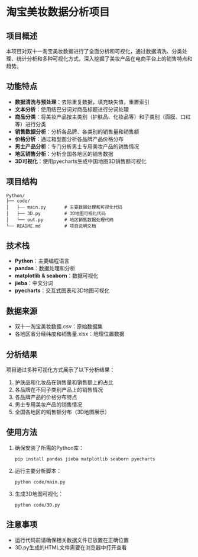 # 淘宝美妆数据分析项目

## 项目概述
本项目对双十一淘宝美妆数据进行了全面分析和可视化，通过数据清洗、分类处理、统计分析和多种可视化方式，深入挖掘了美妆产品在电商平台上的销售特点和趋势。

## 功能特点
- **数据清洗与预处理**：去除重复数据，填充缺失值，重置索引
- **文本分析**：使用结巴分词对商品标题进行分词处理
- **商品分类**：将美妆产品按主类别（护肤品、化妆品等）和子类别（面膜、口红等）进行分类
- **销售数据分析**：分析各品牌、各类别的销售量和销售额
- **价格分析**：通过箱型图分析各品牌产品价格分布
- **男士产品分析**：专门分析男士专用美妆产品的销售情况
- **地区销售分析**：分析全国各地区的销售数据
- **3D可视化**：使用pyecharts生成中国地图3D销售额可视化

## 项目结构
```
Python/
├── code/
│   ├── main.py       # 主要数据处理和可视化代码
│   ├── 3D.py         # 3D地图可视化代码
│   └── out.py        # 地区销售数据处理代码
└── README.md         # 项目说明文档
```

## 技术栈
- **Python**：主要编程语言
- **pandas**：数据处理和分析
- **matplotlib & seaborn**：数据可视化
- **jieba**：中文分词
- **pyecharts**：交互式图表和3D地图可视化

## 数据来源
- 双十一淘宝美妆数据.csv：原始数据集
- 各地区省分经纬度和销售量.xlsx：地理位置数据

## 分析结果
项目通过多种可视化方式展示了以下分析结果：
1. 护肤品和化妆品在销售量和销售额上的占比
2. 各品牌在不同子类别产品上的销售情况
3. 各品牌产品的价格分布特点
4. 男士专用美妆产品的销售情况
5. 全国各地区的销售额分布（3D地图展示）

## 使用方法
1. 确保安装了所需的Python库：
   ```
   pip install pandas jieba matplotlib seaborn pyecharts
   ```
2. 运行主要分析脚本：
   ```
   python code/main.py
   ```
3. 生成3D地图可视化：
   ```
   python code/3D.py
   ```

## 注意事项
- 运行代码前请确保相关数据文件已放置在正确位置
- 3D.py生成的HTML文件需要在浏览器中打开查看

